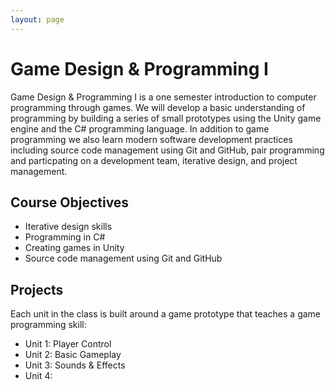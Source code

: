 ```yaml
---
layout: page
---
```


# Game Design & Programming I

Game Design & Programming I is a one semester introduction to computer programming through games. We will develop a basic understanding of programming by building a series of small prototypes using the Unity game engine and the C# programming language. In addition to game programming we also learn modern software development practices including source code management using Git and GitHub, pair programming and particpating on a development team, iterative design, and project management.

## Course Objectives

* Iterative design skills
* Programming in C#
* Creating games in Unity
* Source code management using Git and GitHub

## Projects

Each unit in the class is built around a game prototype that teaches a game programming skill:

* Unit 1: Player Control
* Unit 2: Basic Gameplay
* Unit 3: Sounds & Effects
* Unit 4: 
